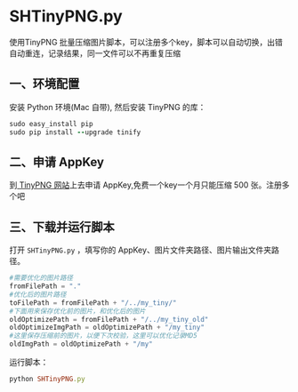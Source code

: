 # SHTinyPNG.py

使用TinyPNG 批量压缩图片脚本，可以注册多个key，脚本可以自动切换，出错自动重连，记录结果，同一文件可以不再重复压缩


## 一、环境配置

安装 Python 环境(Mac 自带), 然后安装 TinyPNG 的库：

``` ruby
sudo easy_install pip
sudo pip install --upgrade tinify
```

## 二、申请 AppKey

到[ TinyPNG 网站](https://tinypng.com/developers)上去申请 AppKey,免费一个key一个月只能压缩 500 张。注册多个吧

## 三、下载并运行脚本

打开 `SHTinyPNG.py` ，填写你的 AppKey、图片文件夹路径、图片输出文件夹路径。

``` python
#需要优化的图片路径
fromFilePath = "."
#优化后的图片路径
toFilePath = fromFilePath + "/../my_tiny/"
#下面用来保存优化前的图片，和优化后的图片
oldOptimizePath = fromFilePath + "/../my_tiny_old"
oldOptimizeImgPath = oldOptimizePath + "/my_tiny"
#这里保存压缩前的图片，以便下次校验，这里可以优化记录MD5
oldImgPath = oldOptimizePath + "/my"
```

运行脚本：

``` ruby
python SHTinyPNG.py
```

